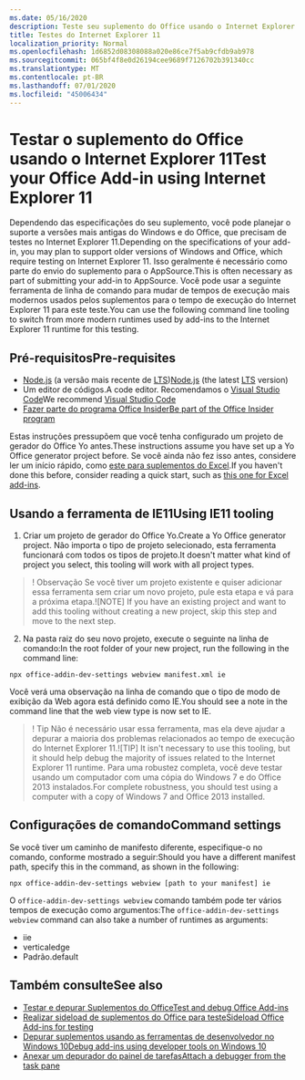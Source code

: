 ```yaml
---
ms.date: 05/16/2020
description: Teste seu suplemento do Office usando o Internet Explorer 11.
title: Testes do Internet Explorer 11
localization_priority: Normal
ms.openlocfilehash: 1d6852d08308088a020e86ce7f5ab9cfdb9ab978
ms.sourcegitcommit: 065bf4f8e0d26194cee9689f7126702b391340cc
ms.translationtype: MT
ms.contentlocale: pt-BR
ms.lasthandoff: 07/01/2020
ms.locfileid: "45006434"
---
```

# <a name="test-your-office-add-in-using-internet-explorer-11"></a><span data-ttu-id="07772-103">Testar o suplemento do Office usando o Internet Explorer 11</span><span class="sxs-lookup"><span data-stu-id="07772-103">Test your Office Add-in using Internet Explorer 11</span></span>

<span data-ttu-id="07772-104">Dependendo das especificações do seu suplemento, você pode planejar o suporte a versões mais antigas do Windows e do Office, que precisam de testes no Internet Explorer 11.</span><span class="sxs-lookup"><span data-stu-id="07772-104">Depending on the specifications of your add-in, you may plan to support older versions of Windows and Office, which require testing on Internet Explorer 11.</span></span> <span data-ttu-id="07772-105">Isso geralmente é necessário como parte do envio do suplemento para o AppSource.</span><span class="sxs-lookup"><span data-stu-id="07772-105">This is often necessary as part of submitting your add-in to AppSource.</span></span> <span data-ttu-id="07772-106">Você pode usar a seguinte ferramenta de linha de comando para mudar de tempos de execução mais modernos usados pelos suplementos para o tempo de execução do Internet Explorer 11 para este teste.</span><span class="sxs-lookup"><span data-stu-id="07772-106">You can use the following command line tooling to switch from more modern runtimes used by add-ins to the Internet Explorer 11 runtime for this testing.</span></span>

## <a name="pre-requisites"></a><span data-ttu-id="07772-107">Pré-requisitos</span><span class="sxs-lookup"><span data-stu-id="07772-107">Pre-requisites</span></span>

- <span data-ttu-id="07772-108">[Node.js](https://nodejs.org/) (a versão mais recente de [LTS](https://nodejs.org/about/releases))</span><span class="sxs-lookup"><span data-stu-id="07772-108">[Node.js](https://nodejs.org/) (the latest [LTS](https://nodejs.org/about/releases) version)</span></span>
- <span data-ttu-id="07772-109">Um editor de códigos.</span><span class="sxs-lookup"><span data-stu-id="07772-109">A code editor.</span></span> <span data-ttu-id="07772-110">Recomendamos o [Visual Studio Code](https://code.visualstudio.com/)</span><span class="sxs-lookup"><span data-stu-id="07772-110">We recommend [Visual Studio Code](https://code.visualstudio.com/)</span></span>
- [<span data-ttu-id="07772-111">Fazer parte do programa Office Insider</span><span class="sxs-lookup"><span data-stu-id="07772-111">Be part of the Office Insider program</span></span>](https://insider.office.com)

<span data-ttu-id="07772-112">Estas instruções pressupõem que você tenha configurado um projeto de gerador do Office Yo antes.</span><span class="sxs-lookup"><span data-stu-id="07772-112">These instructions assume you have set up a Yo Office generator project before.</span></span> <span data-ttu-id="07772-113">Se você ainda não fez isso antes, considere ler um início rápido, como [este para suplementos do Excel](../quickstarts/excel-quickstart-jquery.md).</span><span class="sxs-lookup"><span data-stu-id="07772-113">If you haven't done this before, consider reading a quick start, such as [this one for Excel add-ins](../quickstarts/excel-quickstart-jquery.md).</span></span>

## <a name="using-ie11-tooling"></a><span data-ttu-id="07772-114">Usando a ferramenta de IE11</span><span class="sxs-lookup"><span data-stu-id="07772-114">Using IE11 tooling</span></span>

1. <span data-ttu-id="07772-115">Criar um projeto de gerador do Office Yo.</span><span class="sxs-lookup"><span data-stu-id="07772-115">Create a Yo Office generator project.</span></span> <span data-ttu-id="07772-116">Não importa o tipo de projeto selecionado, esta ferramenta funcionará com todos os tipos de projeto.</span><span class="sxs-lookup"><span data-stu-id="07772-116">It doesn't matter what kind of project you select, this tooling will work with all project types.</span></span>

> <span data-ttu-id="07772-117">! Observação Se você tiver um projeto existente e quiser adicionar essa ferramenta sem criar um novo projeto, pule esta etapa e vá para a próxima etapa.</span><span class="sxs-lookup"><span data-stu-id="07772-117">![NOTE] If you have an existing project and want to add this tooling without creating a new project, skip this step and move to the next step.</span></span> 

2. <span data-ttu-id="07772-118">Na pasta raiz do seu novo projeto, execute o seguinte na linha de comando:</span><span class="sxs-lookup"><span data-stu-id="07772-118">In the root folder of your new project, run the following in the command line:</span></span>

```command&nbsp;line
npx office-addin-dev-settings webview manifest.xml ie
```
<span data-ttu-id="07772-119">Você verá uma observação na linha de comando que o tipo de modo de exibição da Web agora está definido como IE.</span><span class="sxs-lookup"><span data-stu-id="07772-119">You should see a note in the command line that the web view type is now set to IE.</span></span>

> <span data-ttu-id="07772-120">! Tip Não é necessário usar essa ferramenta, mas ela deve ajudar a depurar a maioria dos problemas relacionados ao tempo de execução do Internet Explorer 11.</span><span class="sxs-lookup"><span data-stu-id="07772-120">![TIP] It isn't necessary to use this tooling, but it should help debug the majority of issues related to the Internet Explorer 11 runtime.</span></span> <span data-ttu-id="07772-121">Para uma robustez completa, você deve testar usando um computador com uma cópia do Windows 7 e do Office 2013 instalados.</span><span class="sxs-lookup"><span data-stu-id="07772-121">For complete robustness, you should test using a computer with a copy of Windows 7 and Office 2013 installed.</span></span>

## <a name="command-settings"></a><span data-ttu-id="07772-122">Configurações de comando</span><span class="sxs-lookup"><span data-stu-id="07772-122">Command settings</span></span>

<span data-ttu-id="07772-123">Se você tiver um caminho de manifesto diferente, especifique-o no comando, conforme mostrado a seguir:</span><span class="sxs-lookup"><span data-stu-id="07772-123">Should you have a different manifest path, specify this in the command, as shown in the following:</span></span>

`npx office-addin-dev-settings webview [path to your manifest] ie`

<span data-ttu-id="07772-124">O `office-addin-dev-settings webview` comando também pode ter vários tempos de execução como argumentos:</span><span class="sxs-lookup"><span data-stu-id="07772-124">The `office-addin-dev-settings webview` command can also take a number of runtimes as arguments:</span></span>

- <span data-ttu-id="07772-125">i</span><span class="sxs-lookup"><span data-stu-id="07772-125">ie</span></span>
- <span data-ttu-id="07772-126">vertical</span><span class="sxs-lookup"><span data-stu-id="07772-126">edge</span></span>
- <span data-ttu-id="07772-127">Padrão.</span><span class="sxs-lookup"><span data-stu-id="07772-127">default</span></span>

## <a name="see-also"></a><span data-ttu-id="07772-128">Também consulte</span><span class="sxs-lookup"><span data-stu-id="07772-128">See also</span></span>
* [<span data-ttu-id="07772-129">Testar e depurar Suplementos do Office</span><span class="sxs-lookup"><span data-stu-id="07772-129">Test and debug Office Add-ins</span></span>](test-debug-office-add-ins.md)
* [<span data-ttu-id="07772-130">Realizar sideload de suplementos do Office para teste</span><span class="sxs-lookup"><span data-stu-id="07772-130">Sideload Office Add-ins for testing</span></span>](create-a-network-shared-folder-catalog-for-task-pane-and-content-add-ins.md)
* [<span data-ttu-id="07772-131">Depurar suplementos usando as ferramentas de desenvolvedor no Windows 10</span><span class="sxs-lookup"><span data-stu-id="07772-131">Debug add-ins using developer tools on Windows 10</span></span>](debug-add-ins-using-f12-developer-tools-on-windows-10.md)
* [<span data-ttu-id="07772-132">Anexar um depurador do painel de tarefas</span><span class="sxs-lookup"><span data-stu-id="07772-132">Attach a debugger from the task pane</span></span>](attach-debugger-from-task-pane.md)
